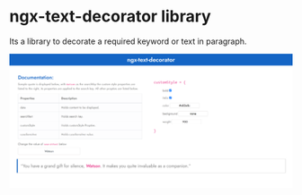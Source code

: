 # ngx-text-decorator library
Its a library to decorate a required keyword or text in paragraph.

![](ngx-text-decoration.png)
